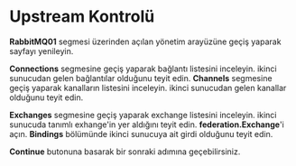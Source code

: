 # Upstream Kontrolü

**RabbitMQ01** segmesi üzerinden açılan yönetim arayüzüne geçiş yaparak sayfayı yenileyin.

**Connections** segmesine geçiş yaparak bağlantı listesini inceleyin. ikinci sunucudan gelen bağlantılar olduğunu teyit edin.
**Channels** segmesine geçiş yaparak kanalların listesini inceleyin. ikinci sunucudan gelen kanallar olduğunu teyit edin.

**Exchanges** segmesine geçiş yaparak exchange listesini inceleyin. ikinci sunucuda tanımlı exhange'in yer aldığını teyit edin. **federation.Exchange**'i açın. **Bindings** bölümünde ikinci sunucuya ait girdi olduğunu teyit edin.

**Continue** butonuna basarak bir sonraki adımına geçebilirsiniz.